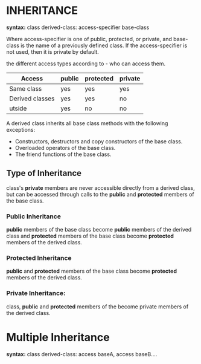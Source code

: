 # INHERITANCE

**syntax:** class derived-class: access-specifier base-class

Where access-specifier is one of public, protected, or private, and base-class is the name of a previously defined class. If the access-specifier is not used, then it is private by default.

the different access types according to - who can access them.

| Access          | public | protected | private |
| --------------- | ------ | --------- | ------- |
| Same class      | yes    | yes       | yes     |
| Derived classes | yes    | yes       | no      |
| utside          | yes    | no        | no      |

A derived class inherits all base class methods with the following exceptions:

- Constructors, destructors and copy constructors of the base class.
- Overloaded operators of the base class.
- The friend functions of the base class.

## Type of Inheritance

class's **private** members are never accessible directly from a derived class, but can be accessed through calls to the **public** and **protected** members of the base class.

### Public Inheritance

**public** members of the base class become **public** members of the derived class and **protected** members of the base class become **protected** members of the derived class.

### Protected Inheritance

**public** and **protected** members of the base class become **protected** members of the derived class.

### Private Inheritance:

class, **public** and **protected** members of the become private members of the derived class.

# Multiple Inheritance

**syntax:** class derived-class: access baseA, access baseB....